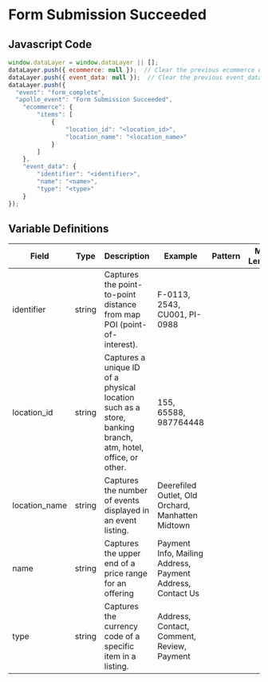 # Form Submission Succeeded

### 

## Javascript Code
```js
window.dataLayer = window.dataLayer || [];
dataLayer.push({ ecommerce: null });  // Clear the previous ecommerce object.
dataLayer.push({ event_data: null });  // Clear the previous event_data object.
dataLayer.push({
  "event": "form_complete",
  "apollo_event": "Form Submission Succeeded",
    "ecommerce": {
        "items": [
            {
                "location_id": "<location_id>",
                "location_name": "<location_name>"
            }
        ]
    },
    "event_data": {
        "identifier": "<identifier>",
        "name": "<name>",
        "type": "<type>"
    }
});
```

## Variable Definitions

|Field|Type|Description|Example|Pattern|Min Length|Max Length|Minimum|Maximum|Multiple Of|
| --- | --- | --- | --- | --- | --- | --- | --- | --- | --- |
|identifier|string|Captures the point-to-point distance from map POI \(point-of-interest\).|F-0113, 2543, CU001, PI-0988|||||||
|location_id|string|Captures a unique ID of a physical location such as a store, banking branch, atm, hotel, office, or other.|155, 65588, 987764448|||||||
|location_name|string|Captures the number of events displayed in an event listing.|Deerefiled Outlet, Old Orchard, Manhatten Midtown|||||||
|name|string|Captures the upper end of a price range for an offering|Payment Info, Mailing Address, Payment Address, Contact Us|||||||
|type|string|Captures the currency code of a specific item in a listing.|Address, Contact, Comment, Review, Payment|||||||




